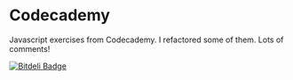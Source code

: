 # Codecademy

Javascript exercises from Codecademy.
I refactored some of them. Lots of comments!


[![Bitdeli Badge](https://d2weczhvl823v0.cloudfront.net/ajuchem/codecademy/trend.png)](https://bitdeli.com/free "Bitdeli Badge")

